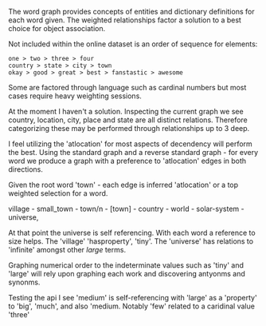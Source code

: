 The word graph provides concepts of entities and dictionary definitions for each word given. The weighted relationships factor a solution to a best choice for object association.

Not included within the online dataset is an order of sequence for elements:

    one > two > three > four
    country > state > city > town
    okay > good > great > best > fanstastic > awesome

Some are factored through language such as cardinal numbers but most cases require heavy weighting sessions.


At the moment I haven't a solution. Inspecting the current graph we see country, location, city, place and state are all distinct relations. Therefore categorizing these may be performed through relationships up to 3 deep.

I feel utilizing the 'atlocation' for most aspects of decendency will perform the best. Using the standard graph and a reverse standard graph - for every word we produce a graph with a preference to 'atlocation' edges in both directions.

Given the root word 'town' - each edge is inferred 'atlocation' or a top weighted selection for a word.


   village - small_town - town/n - [town] - country - world - solar-system - universe,

At that point the universe is self referencing. With each word a reference to size helps. The 'village' 'hasproperty', 'tiny'. The 'universe' has relations to 'infinite' amongst other _large_ terms.

Graphing numerical order to the indeterminate values such as 'tiny' and 'large' will rely upon graphing each work and discovering antyonms and synonms.

Testing the api I see 'medium' is self-referencing with 'large' as a 'property' to 'big', 'much', and also 'medium. Notably 'few' related to a caridinal value 'three'
